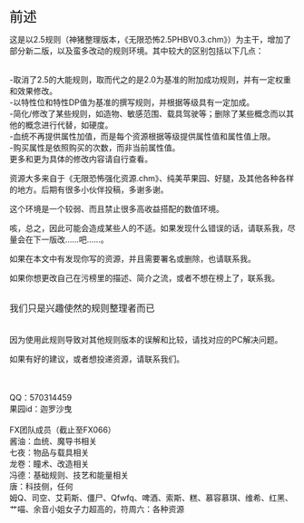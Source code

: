<html>

<head>
<meta http-equiv="Content-Language" content="zh-cn">
<meta http-equiv="Content-Type" content="text/html; charset=gb2312">
<title>前述</title>
</head>

<body>
	<span style="color: black" class="bbc_color">
	<span style="font-size: 18pt" class="bbc_size">前述</span></span></div>
<p>这是以2.5规则（神猪整理版本，《无限恐怖2.5PHBV0.3.chm》）为主干，增加了部分新二版，以及蛮多改动的规则环境。其中较大的区别包括以下几点：</p>
<br>-取消了2.5的大能规则，取而代之的是2.0为基准的附加成功规则，并有一定权重和效果修改。
<br>-以特性位和特性DP值为基准的撰写规则，并根据等级具有一定加成。
<br>-简化/修改了某些规则，如造物、敏感范围、载具驾驶等；删除了某些概念而以其他的概念进行代替，如硬度。
<br>-血统不再提供属性加值，而是每个资源根据等级提供属性值和属性值上限。
<br>-购买属性是依照购买的次数，而非当前属性值。
<br>更多和更为具体的修改内容请自行查看。
<p>资源大多来自于《无限恐怖强化资源.chm》、纯美苹果园、好腿，及其他各种各样的地方。后期有很多小伙伴投稿，多谢多谢。</p>
<p></p>
<p>这个环境是一个较弱、而且禁止很多高收益搭配的数值环境。</p>
<p>咳，总之，因此可能会造成某些人的不适。如果发现什么错误的话，请联系我，尽量会在下一版改……吧……。</p>
<p>如果在本文中有发现你写的资源，并且需要署名或删除，也请联系我。</p>
<p>如果你想更改自己在污榜里的描述、简介之流，或者不想在榜上了，联系我。</p>
<p>
<br><span style="font-size: 16px" class="bbc_size">我们只是兴趣使然的规则整理者而已</span>
<br>
<br><br>因为使用此规则导致对其他规则版本的误解和比较，请找对应的PC解决问题。</p>
<p>如果有好的建议，或者想投递资源，请联系我们。</p>
<br>
<br>QQ：570314459
<br>果园id：迦罗沙曳
<br>
<br>FX团队成员（截止至FX066）
<br>酱油：血统、魔导书相关 
<br>七夜：物品与载具相关 
<br>龙卷：瞳术、改造相关 
<br>冯德：基础规则、技艺和能量相关
<br>唐：科技侧，任何 
<br>姆Q、司空、艾莉斯、僵尸、Qfwfq、啤酒、索斯、糕、慕容慕琪、维希、红黑、艹喵、余音小姐女子力超高的，符周六：各种资源 
<br>
</body>

</html>
